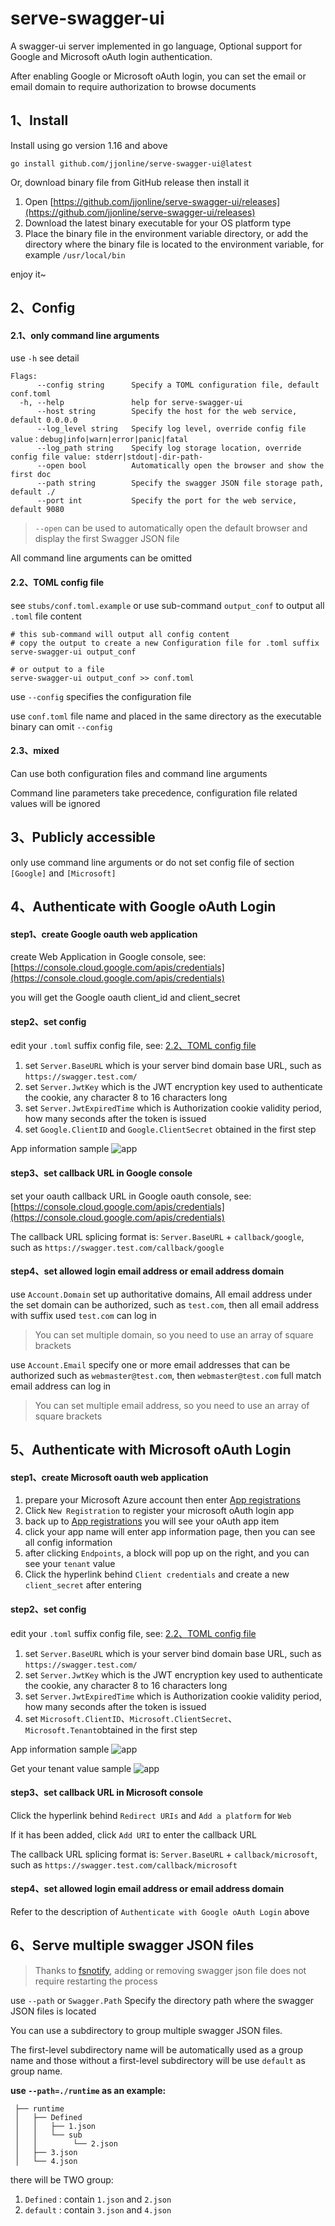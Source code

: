 # serve-swagger-ui

A swagger-ui server implemented in go language,
Optional support for Google and Microsoft oAuth login authentication.

After enabling Google or Microsoft oAuth login,
you can set the email or email domain to require authorization to browse documents

## 1、Install

Install using go version 1.16 and above
````
go install github.com/jjonline/serve-swagger-ui@latest
````

Or, download binary file from GitHub release then install it
1. Open [https://github.com/jjonline/serve-swagger-ui/releases](https://github.com/jjonline/serve-swagger-ui/releases)
2. Download the latest binary executable for your OS platform type
3. Place the binary file in the environment variable directory, or add the directory where the binary file is located to the environment variable, for example `/usr/local/bin`

enjoy it~

## 2、Config

#### 2.1、only command line arguments

use `-h` see detail

````
Flags:
      --config string      Specify a TOML configuration file, default conf.toml
  -h, --help               help for serve-swagger-ui
      --host string        Specify the host for the web service, default 0.0.0.0
      --log_level string   Specify log level, override config file value：debug|info|warn|error|panic|fatal
      --log_path string    Specify log storage location, override config file value: stderr|stdout|-dir-path-
      --open bool          Automatically open the browser and show the first doc
      --path string        Specify the swagger JSON file storage path, default ./
      --port int           Specify the port for the web service, default 9080
````

> `--open` can be used to automatically open the default browser and display the first Swagger JSON file

All command line arguments can be omitted

#### 2.2、TOML config file

see `stubs/conf.toml.example`
or use sub-command `output_conf` to output all `.toml` file content

````
# this sub-command will output all config content
# copy the output to create a new Configuration file for .toml suffix
serve-swagger-ui output_conf

# or output to a file
serve-swagger-ui output_conf >> conf.toml
````

use `--config` specifies the configuration file

use `conf.toml` file name and placed in the same directory as the executable binary can omit `--config`

#### 2.3、mixed

Can use both configuration files and command line arguments

Command line parameters take precedence, configuration file related values will be ignored

## 3、Publicly accessible

only use command line arguments or do not set config file of section `[Google]` and `[Microsoft]`

## 4、Authenticate with Google oAuth Login

#### step1、create Google oauth web application

create Web Application in Google console, see: [https://console.cloud.google.com/apis/credentials](https://console.cloud.google.com/apis/credentials)

you will get the Google oauth client_id and client_secret

#### step2、set config

edit your `.toml` suffix config file, see: [2.2、TOML config file](#22toml-config-file)

1. set `Server.BaseURL` which is your server bind domain base URL, such as `https://swagger.test.com/`
2. set `Server.JwtKey` which is the JWT encryption key used to authenticate the cookie, any character 8 to 16 characters long
3. set `Server.JwtExpiredTime` which is Authorization cookie validity period, how many seconds after the token is issued
4. set `Google.ClientID` and `Google.ClientSecret` obtained in the first step

App information sample
![app](./docs/google.png)

#### step3、set callback URL in Google console

set your oauth callback URL in Google oauth console, see: [https://console.cloud.google.com/apis/credentials](https://console.cloud.google.com/apis/credentials)

The callback URL splicing format is: `Server.BaseURL` + `callback/google`,  such as `https://swagger.test.com/callback/google`

#### step4、set allowed login email address or email address domain 

use `Account.Domain` set up authoritative domains,
All email address under the set domain can be authorized, 
such as `test.com`, then all email address with suffix used `test.com` can log in

> You can set multiple domain, so you need to use an array of square brackets

use `Account.Email` specify one or more email addresses that can be authorized
such as `webmaster@test.com`, then `webmaster@test.com` full match email address can log in

> You can set multiple email address, so you need to use an array of square brackets

## 5、Authenticate with Microsoft oAuth Login

#### step1、create Microsoft oauth web application

1. prepare your Microsoft Azure account then enter [App registrations](https://portal.azure.com/?l=en.en-us#blade/Microsoft_AAD_IAM/ActiveDirectoryMenuBlade/RegisteredApps)
2. Click `New Registration` to register your microsoft oAuth login app
3. back up to [App registrations](https://portal.azure.com/?l=en.en-us#blade/Microsoft_AAD_IAM/ActiveDirectoryMenuBlade/RegisteredApps) you will see your oAuth app item
4. click your app name will enter app information page, then you can see all config information
5. after clicking `Endpoints`, a block will pop up on the right, and you can see your `tenant` value
6. Click the hyperlink behind `Client credentials` and create a new `client_secret` after entering

#### step2、set config

edit your `.toml` suffix config file, see: [2.2、TOML config file](#22toml-config-file)

1. set `Server.BaseURL` which is your server bind domain base URL, such as `https://swagger.test.com/`
2. set `Server.JwtKey` which is the JWT encryption key used to authenticate the cookie, any character 8 to 16 characters long
3. set `Server.JwtExpiredTime` which is Authorization cookie validity period, how many seconds after the token is issued
4. set `Microsoft.ClientID`、`Microsoft.ClientSecret`、`Microsoft.Tenant`obtained in the first step

App information sample
![app](./docs/microsoft.png)

Get your tenant value sample
![app](./docs/tenant.png)

#### step3、set callback URL in Microsoft console

Click the hyperlink behind `Redirect URIs` and `Add a platform` for `Web`

If it has been added, click `Add URI` to enter the callback URL

The callback URL splicing format is: `Server.BaseURL` + `callback/microsoft`,  such as `https://swagger.test.com/callback/microsoft`

#### step4、set allowed login email address or email address domain

Refer to the description of `Authenticate with Google oAuth Login` above

## 6、Serve multiple swagger JSON files

> Thanks to [fsnotify](https://github.com/fsnotify/fsnotify), adding or removing swagger json file does not require restarting the process

use `--path` or `Swagger.Path` Specify the directory path where the swagger JSON files is located

You can use a subdirectory to group multiple swagger JSON files.

The first-level subdirectory name will be automatically used as a group name
and those without a first-level subdirectory will be use `default` as group name.

**use `--path=./runtime` as an example:**
````
 ├── runtime
 │   ├── Defined
 │   │   ├── 1.json
 │   │   └── sub
 │   │        └── 2.json
 │   ├── 3.json
 │   └── 4.json
````
there will be TWO group:
1. `Defined` : contain `1.json` and `2.json`
2. `default` : contain `3.json` and `4.json`
